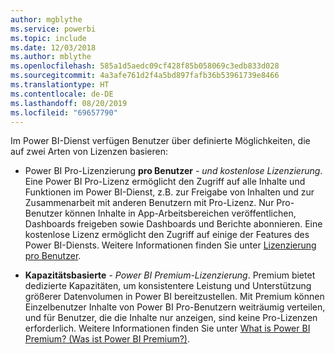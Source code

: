 ```yaml
---
author: mgblythe
ms.service: powerbi
ms.topic: include
ms.date: 12/03/2018
ms.author: mblythe
ms.openlocfilehash: 585a1d5aedc09cf428f85b058069c3edb833d028
ms.sourcegitcommit: 4a3afe761d2f4a5bd897fafb36b53961739e8466
ms.translationtype: HT
ms.contentlocale: de-DE
ms.lasthandoff: 08/20/2019
ms.locfileid: "69657790"
---
```

Im Power BI-Dienst verfügen Benutzer über definierte Möglichkeiten, die auf zwei Arten von Lizenzen basieren:

* Power BI Pro-Lizenzierung **pro Benutzer** -  *und kostenlose Lizenzierung*. Eine Power BI Pro-Lizenz ermöglicht den Zugriff auf alle Inhalte und Funktionen im Power BI-Dienst, z.B. zur Freigabe von Inhalten und zur Zusammenarbeit mit anderen Benutzern mit Pro-Lizenz. Nur Pro-Benutzer können Inhalte in App-Arbeitsbereichen veröffentlichen, Dashboards freigeben sowie Dashboards und Berichte abonnieren. Eine kostenlose Lizenz ermöglicht den Zugriff auf einige der Features des Power BI-Diensts. Weitere Informationen finden Sie unter [Lizenzierung pro Benutzer](../service-features-license-type.md#per-user-license-type-comparison).

* **Kapazitätsbasierte** - *Power BI Premium-Lizenzierung*. Premium bietet dedizierte Kapazitäten, um konsistentere Leistung und Unterstützung größerer Datenvolumen in Power BI bereitzustellen. Mit Premium können Einzelbenutzer Inhalte von Power BI Pro-Benutzern weiträumig verteilen, und für Benutzer, die die Inhalte nur anzeigen, sind keine Pro-Lizenzen erforderlich. Weitere Informationen finden Sie unter [What is Power BI Premium? (Was ist Power BI Premium?)](../service-premium-what-is.md).